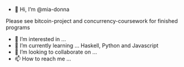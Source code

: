 - 👋 Hi, I’m @mia-donna

Please see bitcoin-project and concurrency-coursework for finished programs
- 👀 I’m interested in ...
- 🌱 I’m currently learning ... Haskell, Python and Javascript
- 💞️ I’m looking to collaborate on ...
- 📫 How to reach me ...

<!---
mia-donna/mia-donna is a ✨ special ✨ repository because its `README.md` (this file) appears on your GitHub profile.
You can click the Preview link to take a look at your changes.
--->
